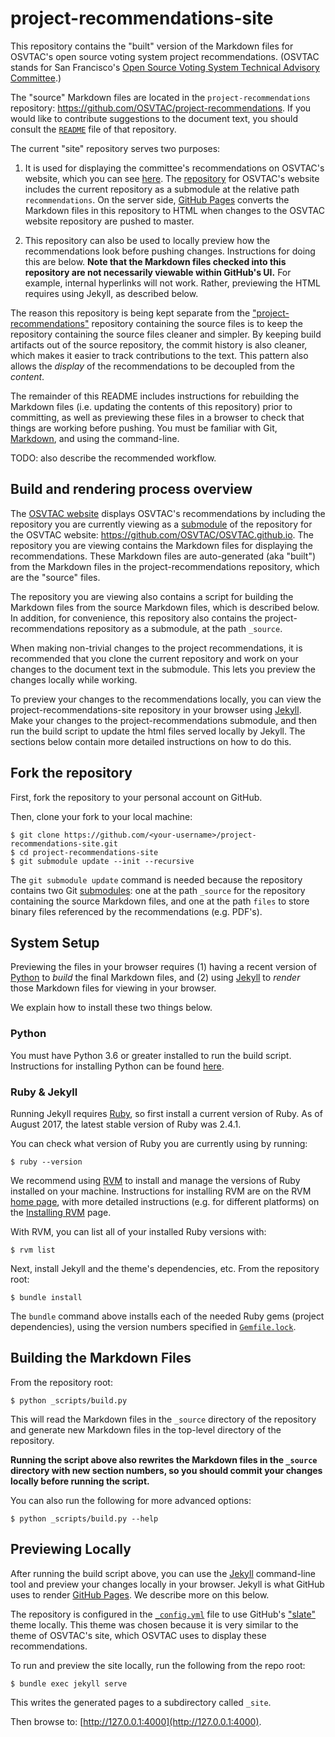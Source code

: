 # project-recommendations-site

This repository contains the "built" version of the Markdown files for
OSVTAC's open source voting system project recommendations. (OSVTAC stands
for San Francisco's [Open Source Voting System Technical Advisory
Committee][osvtac-site].)

The "source" Markdown files are located in the `project-recommendations`
repository: <https://github.com/OSVTAC/project-recommendations>. If you would
like to contribute suggestions to the document text, you should consult the
[`README`][recommendations-repo] file of that repository.

The current "site" repository serves two purposes:

1. It is used for displaying the committee's recommendations on OSVTAC's
website, which you can see [here][osvtac-recommendations]. The
[repository][osvtac-site-repo] for OSVTAC's website includes the current
repository as a submodule at the relative path `recommendations`. On the
server side, [GitHub Pages][github-pages] converts the Markdown files in this
repository to HTML when changes to the OSVTAC website repository are pushed
to master.

2. This repository can also be used to locally preview how the
recommendations look before pushing changes. Instructions for doing this are
below. **Note that the Markdown files checked into this repository are not
necessarily viewable within GitHub's UI.** For example, internal hyperlinks
will not work. Rather, previewing the HTML requires using Jekyll, as
described below.

The reason this repository is being kept separate from the
["project-recommendations"][recommendations-repo] repository containing the
source files is to keep the repository containing the source files cleaner
and simpler. By keeping build artifacts out of the source repository, the
commit history is also cleaner, which makes it easier to track contributions
to the text. This pattern also allows the _display_ of the recommendations to
be decoupled from the _content_.

The remainder of this README includes instructions for rebuilding the
Markdown files (i.e. updating the contents of this repository) prior to
committing, as well as previewing these files in a browser to check that
things are working before pushing. You must be familiar with Git,
[Markdown][markdown], and using the command-line.

TODO: also describe the recommended workflow.


## Build and rendering process overview

The [OSVTAC website][osvtac-site] displays OSVTAC's recommendations by
including the repository you are currently viewing as a
[submodule][git-submodules] of the repository for the OSVTAC website:
<https://github.com/OSVTAC/OSVTAC.github.io>. The repository you are viewing
contains the Markdown files for displaying the recommendations. These
Markdown files are auto-generated (aka "built") from the Markdown files in
the project-recommendations repository, which are the "source" files.

The repository you are viewing also contains a script for building the
Markdown files from the source Markdown files, which is described below. In
addition, for convenience, this repository also contains the
project-recommendations repository as a submodule, at the path `_source`.

When making non-trivial changes to the project recommendations, it is
recommended that you clone the current repository and work on your changes to
the document text in the submodule. This lets you preview the changes locally
while working.

To preview your changes to the recommendations locally, you can view the
project-recommendations-site repository in your browser using
[Jekyll][jekyll-github]. Make your changes to the project-recommendations
submodule, and then run the build script to update the html files served
locally by Jekyll. The sections below contain more detailed instructions on
how to do this.


## Fork the repository

First, fork the repository to your personal account on GitHub.

Then, clone your fork to your local machine:

    $ git clone https://github.com/<your-username>/project-recommendations-site.git
    $ cd project-recommendations-site
    $ git submodule update --init --recursive

The `git submodule update` command is needed because the repository contains
two Git [submodules][git-submodules]: one at the path `_source` for the
repository containing the source Markdown files, and one at the path `files`
to store binary files referenced by the recommendations (e.g. PDF's).


## System Setup

Previewing the files in your browser requires (1) having a recent version
of [Python](https://www.python.org/) to _build_ the final Markdown files,
and (2) using [Jekyll][jekyll-github] to _render_ those Markdown files for
viewing in your browser.

We explain how to install these two things below.


### Python

You must have Python 3.6 or greater installed to run the build script.
Instructions for installing Python can be found
[here](https://www.python.org/downloads/).


### Ruby & Jekyll

Running Jekyll requires [Ruby][ruby], so first install a current version of
Ruby. As of August 2017, the latest stable version of Ruby was 2.4.1.

You can check what version of Ruby you are currently using by running:

    $ ruby --version

We recommend using [RVM][rvm] to install and manage the versions
of Ruby installed on your machine. Instructions for installing RVM are on
the RVM [home page][rvm], with more detailed instructions (e.g. for different
platforms) on the [Installing RVM][rvm-install] page.

[rvm]: https://rvm.io/
[rvm-install]: https://rvm.io/rvm/install

With RVM, you can list all of your
installed Ruby versions with:

    $ rvm list

Next, install Jekyll and the theme's dependencies, etc. From the repository
root:

    $ bundle install

The `bundle` command above installs each of the needed Ruby gems (project
dependencies), using the version numbers specified in
[`Gemfile.lock`](Gemfile.lock).


## Building the Markdown Files

From the repository root:

    $ python _scripts/build.py

This will read the Markdown files in the `_source` directory of the
repository and generate new Markdown files in the top-level directory
of the repository.

**Running the script above also rewrites the Markdown files in the `_source`
directory with new section numbers, so you should commit your changes
locally before running the script.**

You can also run the following for more advanced options:

    $ python _scripts/build.py --help


## Previewing Locally

After running the build script above, you can use the [Jekyll][jekyll-github]
command-line tool and preview your changes locally in your browser.  Jekyll
is what GitHub uses to render [GitHub Pages](https://pages.github.com/).
We describe more on this below.

The repository is configured in the [`_config.yml`](_config.yml) file to use
GitHub's ["slate"](https://github.com/pages-themes/slate) theme locally. This
theme was chosen because it is very similar to the theme of OSVTAC's site,
which OSVTAC uses to display these recommendations.

To run and preview the site locally, run the following from the repo root:

    $ bundle exec jekyll serve

This writes the generated pages to a subdirectory called `_site`.

Then browse to: [http://127.0.0.1:4000](http://127.0.0.1:4000).


[git-submodules]: https://git-scm.com/book/en/v2/Git-Tools-Submodules
[github-pages]: https://pages.github.com/
[jekyll-github]: https://jekyllrb.com/docs/github-pages/
[markdown]: https://guides.github.com/features/mastering-markdown/
[osvtac-site]: https://osvtac.github.io/
[osvtac-recommendations]: https://osvtac.github.io/recommendations/
[osvtac-site-repo]: https://github.com/OSVTAC/OSVTAC.github.io
[recommendations-repo]: https://github.com/OSVTAC/project-recommendations
[ruby]: https://www.ruby-lang.org

